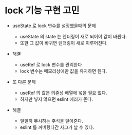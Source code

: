 # lock 기능 구현 고민

- useState 로 lock 변수를 설정했을때의 문제

    - useState 의 state 는 렌더링이 새로 되어야 값이 바뀐다.
    - 또한 그 값이 바뀌면 렌더링이 새로 이루어진다.

- 해결

    - useRef 로 lock 변수를 관리한다
    - lock 변수는 메모리상에만 값을 유지하면 된다.

- 또 다른 문제

    - useRef 의 값은 의존성 배열에 넣을 필요 없다.
    - 하지만 넣지 않으면 eslint 에러가 뜬다.

- 해결
    - 일일히 무시하는 주석을 달아준다.
    - eslint 를 꺼버렸다간 사고가 날 수 있다.